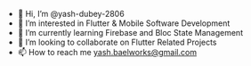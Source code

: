 - 👋 Hi, I’m @yash-dubey-2806
- 👀 I’m interested in Flutter & Mobile Software Development
- 🌱 I’m currently learning Firebase and Bloc State Management 
- 💞️ I’m looking to collaborate on Flutter Related Projects
- 📫 How to reach me yash.baelworks@gmail.com

<!---
yash-dubey-2806/yash-dubey-2806 is a ✨ special ✨ repository because its `README.md` (this file) appears on your GitHub profile.
You can click the Preview link to take a look at your changes.
--->
